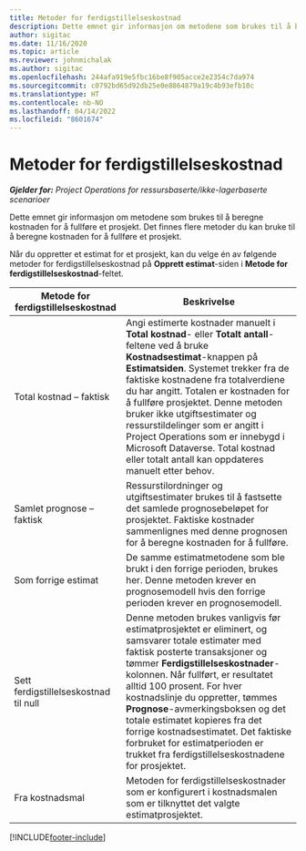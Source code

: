```yaml
---
title: Metoder for ferdigstillelseskostnad
description: Dette emnet gir informasjon om metodene som brukes til å beregne kostnaden for å fullføre et prosjekt.
author: sigitac
ms.date: 11/16/2020
ms.topic: article
ms.reviewer: johnmichalak
ms.author: sigitac
ms.openlocfilehash: 244afa919e5fbc16be8f905acce2e2354c7da974
ms.sourcegitcommit: c0792bd65d92db25e0e8864879a19c4b93efb10c
ms.translationtype: HT
ms.contentlocale: nb-NO
ms.lasthandoff: 04/14/2022
ms.locfileid: "8601674"
---
```

# <a name="cost-to-complete-methods"></a>Metoder for ferdigstillelseskostnad

_**Gjelder for:** Project Operations for ressursbaserte/ikke-lagerbaserte scenarioer_

Dette emnet gir informasjon om metodene som brukes til å beregne kostnaden for å fullføre et prosjekt. Det finnes flere metoder du kan bruke til å beregne kostnaden for å fullføre et prosjekt. 

Når du oppretter et estimat for et prosjekt, kan du velge én av følgende metoder for ferdigstillelseskostnad på **Opprett estimat**-siden i **Metode for ferdigstillelseskostnad**-feltet.

| Metode for ferdigstillelseskostnad    | Beskrivelse                                                                                                                                                                                                                                                                                                                                                                                                                                                                                        |
|------------------------------|----------------------------------------------------------------------------------------------------------------------------------------------------------------------------------------------------------------------------------------------------------------------------------------------------------------------------------------------------------------------------------------------------------------------------------------------------------------------------------------------------|
| Total kostnad – faktisk            | Angi estimerte kostnader manuelt i **Total kostnad**- eller **Totalt antall**-feltene ved å bruke **Kostnadsestimat**-knappen på **Estimatsiden**. Systemet trekker fra de faktiske kostnadene fra totalverdiene du har angitt. Totalen er kostnaden for å fullføre prosjektet. Denne metoden bruker ikke utgiftsestimater og ressurstildelinger som er angitt i Project Operations som er innebygd i Microsoft Dataverse. Total kostnad eller totalt antall kan oppdateres manuelt etter behov.  |
| Samlet prognose – faktisk        | Ressurstilordninger og utgiftsestimater brukes til å fastsette det samlede prognosebeløpet for prosjektet. Faktiske kostnader sammenlignes med denne prognosen for å beregne kostnaden for å fullføre.                                                                                                                                                                                                                                                                          |
| Som forrige estimat         | De samme estimatmetodene som ble brukt i den forrige perioden, brukes her. Denne metoden krever en prognosemodell hvis den forrige perioden krever en prognosemodell.                                                                                                                                                                                                                                                                                                                           |
| Sett ferdigstillelseskostnad til null | Denne metoden brukes vanligvis før estimatprosjektet er eliminert, og samsvarer totale estimater med faktisk posterte transaksjoner og tømmer **Ferdigstillelseskostnader**-kolonnen. Når fullført, er resultatet alltid 100 prosent. For hver kostnadslinje du oppretter, tømmes **Prognose**-avmerkingsboksen og det totale estimatet kopieres fra det forrige kostnadsestimatet. Det faktiske forbruket for estimatperioden er trukket fra ferdigstillelseskostnadene for prosjektet.              |
| Fra kostnadsmal           | Metoden for ferdigstillelseskostnader som er konfigurert i kostnadsmalen som er tilknyttet det valgte estimatprosjektet.                                                                                                                                                                                                                                                                                                                                                                          |


[!INCLUDE[footer-include](../includes/footer-banner.md)]